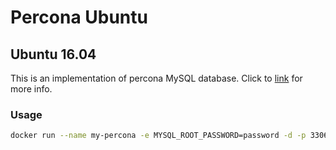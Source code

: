 # Percona Ubuntu
## Ubuntu 16.04

This is an implementation of percona MySQL database. Click to <a href="https://github.com/borosr/percona-ubuntu">link</a> for more info.

### Usage
```bash
docker run --name my-percona -e MYSQL_ROOT_PASSWORD=password -d -p 3306:3306 borosr/percona-ubuntu
```